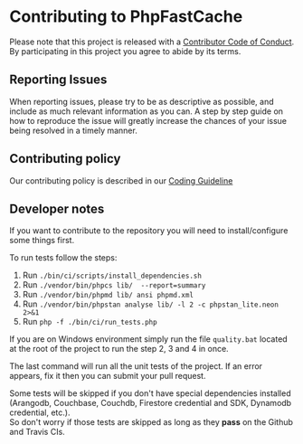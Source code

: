 Contributing to PhpFastCache
========================

Please note that this project is released with a
[Contributor Code of Conduct](http://contributor-covenant.org/version/1/4/).
By participating in this project you agree to abide by its terms.

Reporting Issues
----------------

When reporting issues, please try to be as descriptive as possible, and include
as much relevant information as you can. A step by step guide on how to
reproduce the issue will greatly increase the chances of your issue being
resolved in a timely manner.

Contributing policy
-------------------

Our contributing policy is described in our [Coding Guideline](https://github.com/PHPSocialNetwork/phpfastcache/blob/v7/CODING_GUIDELINE.md)

Developer notes
-------------------
If you want to contribute to the repository you will need to install/configure some things first.

To run tests follow the steps:
1) Run `./bin/ci/scripts/install_dependencies.sh`
2) Run `./vendor/bin/phpcs lib/  --report=summary`
3) Run `./vendor/bin/phpmd lib/ ansi phpmd.xml`
4) Run `./vendor/bin/phpstan analyse lib/ -l 2 -c phpstan_lite.neon 2>&1`
5) Run `php -f ./bin/ci/run_tests.php`

If you are on Windows environment simply run the file `quality.bat` located at the root of the project to run the step 2, 3 and 4 in once.

The last command will run all the unit tests of the project.
If an error appears, fix it then you can submit your pull request.

Some tests will be skipped if you don't have special dependencies installed (Arangodb, Couchbase, Couchdb, Firestore credential and SDK, Dynamodb credential, etc.).\
So don't worry if those tests are skipped as long as they **pass** on the Github and Travis CIs.
